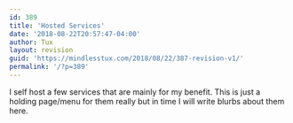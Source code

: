 ```yaml
---
id: 389
title: 'Hosted Services'
date: '2018-08-22T20:57:47-04:00'
author: Tux
layout: revision
guid: 'https://mindlesstux.com/2018/08/22/387-revision-v1/'
permalink: '/?p=389'
---
```


I self host a few services that are mainly for my benefit. This is just a holding page/menu for them really but in time I will write blurbs about them here.